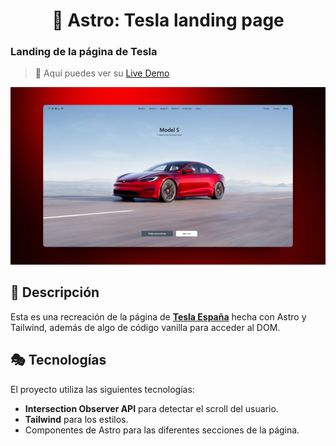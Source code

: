 <div align="center">
  
# 🚗 Astro: Tesla landing page

</div>

### Landing de la página de Tesla

> 🧩 Aquí puedes ver su [Live Demo](https://tesla-landing-abraham.netlify.app/)

![vista-previa](./public/preview/01-page-preview.png)

## 🚀 Descripción

Esta es una recreación de la página de **[Tesla España](https://www.tesla.com/es_es)** hecha con Astro y Tailwind, además de algo de código vanilla para acceder al DOM.

## 🎭 Tecnologías

El proyecto utiliza las siguientes tecnologías:

- **Intersection Observer API** para detectar el scroll del usuario.
- **Tailwind** para los estilos.
- Componentes de Astro para las diferentes secciones de la página.
